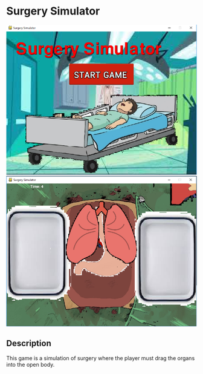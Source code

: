 # Surgery Simulator
<img Src="https://github.com/ahuang7101/pyGame-Surgery-Simulator/blob/master/title%20screen.PNG">
<img Src="https://github.com/ahuang7101/pyGame-Surgery-Simulator/blob/master/Capture2.PNG">
<h2> Description </h2>
<p> This game is a simulation of surgery where the player must drag the organs into the open body. </p>
